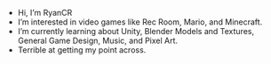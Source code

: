 - Hi, I’m RyanCR
- I’m interested in video games like Rec Room, Mario, and Minecraft.
- I’m currently learning about Unity, Blender Models and Textures, General Game Design, Music, and Pixel Art.
- Terrible at getting my point across.
